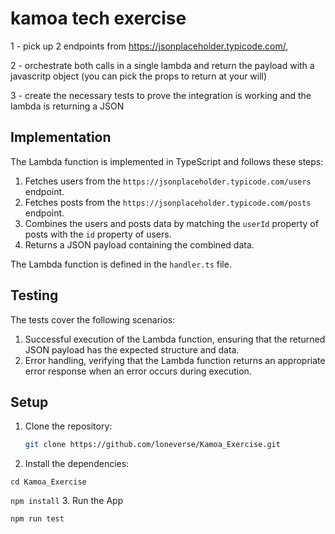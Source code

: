 # kamoa tech exercise

1 - pick up 2 endpoints from  https://jsonplaceholder.typicode.com/,

2 - orchestrate both calls in a single lambda and return the payload with a javascritp object (you can pick the props to return at your will)

3 - create the necessary tests to prove the integration is working and the lambda is returning a JSON


## Implementation

The Lambda function is implemented in TypeScript and follows these steps:

1. Fetches users from the `https://jsonplaceholder.typicode.com/users` endpoint.
2. Fetches posts from the `https://jsonplaceholder.typicode.com/posts` endpoint.
3. Combines the users and posts data by matching the `userId` property of posts with the `id` property of users.
4. Returns a JSON payload containing the combined data.

The Lambda function is defined in the `handler.ts` file.

## Testing

The tests cover the following scenarios:

1. Successful execution of the Lambda function, ensuring that the returned JSON payload has the expected structure and data.
2. Error handling, verifying that the Lambda function returns an appropriate error response when an error occurs during execution.


## Setup

1. Clone the repository:

   ```bash
   git clone https://github.com/loneverse/Kamoa_Exercise.git

2. Install the dependencies:

`cd Kamoa_Exercise`

`npm install`
3. Run the App

`npm run test`


